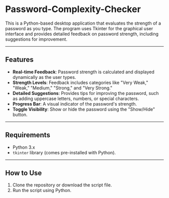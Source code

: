 # Password-Complexity-Checker

 

This is a Python-based desktop application that evaluates the strength of a password as you type. The program uses Tkinter for the graphical user interface and provides detailed feedback on password strength, including suggestions for improvement.  

---

## Features  

- **Real-time Feedback**: Password strength is calculated and displayed dynamically as the user types.  
- **Strength Levels**: Feedback includes categories like "Very Weak," "Weak," "Medium," "Strong," and "Very Strong."  
- **Detailed Suggestions**: Provides tips for improving the password, such as adding uppercase letters, numbers, or special characters.  
- **Progress Bar**: A visual indicator of the password's strength.  
- **Toggle Visibility**: Show or hide the password using the "Show/Hide" button.  

---

## Requirements  

- Python 3.x  
- `tkinter` library (comes pre-installed with Python).  

---

## How to Use  

1. Clone the repository or download the script file.  
2. Run the script using Python.  


